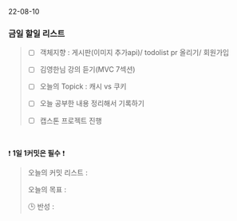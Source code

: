22-08-10
### 금일 할일 리스트


> - [ ]  객체지향 : 게시판(이미지 추가api)/ todolist pr 올리기/ 회원가입
>
> - [ ]  김영한님 강의 듣기(MVC 7섹션)
>
> - [ ]  오늘의 Topick : 캐시 vs 쿠키
>
> - [ ]  오늘 공부한 내용 정리해서 기록하기
>
> - [ ] 캡스톤 프로젝트 진행
>

<br/>

❗ **1일 1커밋은 필수** ❗
> 오늘의 커밋 리스트 :
>
> 오늘의 목표  :
>
> 🕒 반성 :
>
> 
>

<br/>